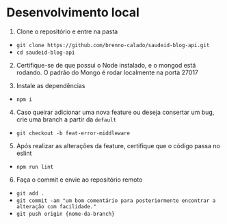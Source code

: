 # Desenvolvimento local
1. Clone o repositório e entre na pasta
- `git clone https://github.com/brenno-calado/saudeid-blog-api.git`
- `cd saudeid-blog-api`

2. Certifique-se de que possui o Node instalado, e o mongod está rodando. O padrão do Mongo é rodar localmente na porta 27017

3. Instale as dependências
- `npm i`

4. Caso queirar adicionar uma nova feature ou deseja consertar um bug, crie uma branch a partir da `default`
- `git checkout -b feat-error-middleware`

5. Após realizar as alterações da feature, certifique que o código passa no eslint
- `npm run lint`

6. Faça o commit e envie ao repositório remoto
- `git add .`
- `git commit -am "um bom comentário para posteriormente encontrar a alteração com facilidade."`
- `git push origin {nome-da-branch}`

